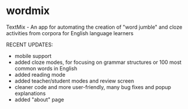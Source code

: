 # wordmix
TextMix - An app for automating the creation of "word jumble" and cloze activities from corpora for English language learners

RECENT UPDATES:
- mobile support
- added cloze modes, for focusing on grammar structures or 100 most common words in English
- added reading mode
- added teacher/student modes and review screen
- cleaner code and more user-friendly, many bug fixes and popup explanations
- added "about" page
